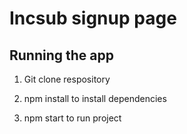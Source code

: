 # Incsub signup page


## Running the app

1. Git clone respository

2. npm install to install dependencies

3. npm start to run project

